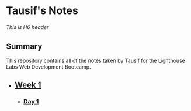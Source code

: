 # Tausif's Notes

###### This is H6 header

## Summary

This repository contains all of the notes taken by [Tausif](https://github.com/tausvels/) for the Lighthouse Labs Web Development Bootcamp.

* ## [Week 1](/Week_1)
    * ### [Day 1](/Week_1/Day_1)
